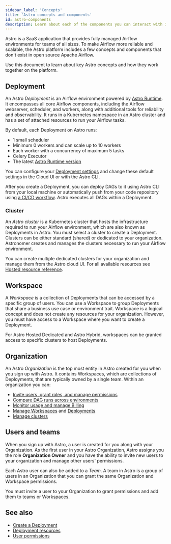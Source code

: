 ```yaml
---
sidebar_label: 'Concepts'
title: 'Astro concepts and components'
id: astro-components
description: Learn about each of the components you can interact with in Astro.
---
```


Astro is a SaaS application that provides fully managed Airflow environments for teams of all sizes. To make Airflow more reliable and scalable, the Astro platform includes a few concepts and components that don't exist in open source Apache Airflow. 

Use this document to learn about key Astro concepts and how they work together on the platform.

## Deployment

An Astro _Deployment_ is an Airflow environment powered by [Astro Runtime](runtime-overview.md). It encompasses all core Airflow components, including the Airflow webserver, scheduler, and workers, along with additional tools for reliability and observability. It runs in a Kubernetes namespace in an Astro cluster and has a set of attached resources to run your Airflow tasks.

By default, each Deployment on Astro runs:

- 1 small scheduler
- Minimum 0 workers and can scale up to 10 workers
- Each worker with a concurrency of maximum 5 tasks
- Celery Executor
- The latest [Astro Runtime version](runtime-release-notes.md)

You can configure your [Deployment settings](configure-deployment-resources.md) and change these default settings in the Cloud UI or with the Astro CLI. 

After you create a Deployment, you can deploy DAGs to it using Astro CLI from your local machine or automatically push from your code repository using [a CI/CD workflow](set-up-ci-cd.md). Astro executes all DAGs within a Deployment. 

### Cluster

An _Astro cluster_ is a Kubernetes cluster that hosts the infrastructure required to run your Airflow environment, which are also known as Deployments in Astro. You must select a cluster to create a Deployment. Clusters can be either standard (shared) or dedicated to your organization. Astronomer creates and manages the clusters necessary to run your Airflow environment. 

You can create multiple dedicated clusters for your organization and manage them from the Astro cloud UI. For all available resources see [Hosted resource reference](resource-reference-hosted.md).

## Workspace

A _Workspace_ is a collection of Deployments that can be accessed by a specific group of users. You can use a Workspace to group Deployments that share a business use case or environment trait. Workspace is a logical concept and does not create any resources for your organization. However, you must have access to a Workspace where you want to create a Deployment.

For Astro Hosted Dedicated and Astro Hybrid, workspaces can be granted access to specific clusters to host Deployments.

## Organization

An Astro _Organization_ is the top most entity in Astro created for you when you sign up with Astro. It contains Workspaces, which are collections of Deployments, that are typically owned by a single team. Within an organization you can:

- [Invite users, grant roles, and manage permissions](manage-organization-users.md)
- [Compare DAG runs across environments](organization-metrics.md#astro-usage)
- [Monitor usage and manage Billing](manage-billing.md)
- [Manage Workspaces](manage-workspaces.md) and [Deployments](create-deployment.md)
- [Manage clusters](create-dedicated-cluster.md)

## Users and teams

When you sign up with Astro, a user is created for you along with your Organization. As the first user in your Astro Organization, Astro assigns you the role **Organization Owner** and you have the ability to invite new users to your organization and manage other users' permissions. 

Each Astro user can also be added to a _Team_. A team in Astro is a group of users in an Organization that you can grant the same Organization and Workspace permissions. 

You must invite a user to your Organization to grant permissions and add them to teams or Workspaces.


## See also

- [Create a Deployment](create-deployment.md)
- [Deployment resources](./resource-reference-hosted.md)
- [User permissions](user-permissions.md)

